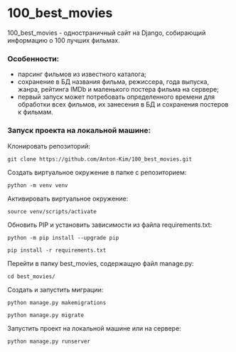 # 100_best_movies
100_best_movies - одностраничный сайт на Django, собирающий информацию о 100 лучших фильмах.

### Особенности:
- парсинг фильмов из известного каталога;
- сохранение в БД названия фильма, режиссера, года выпуска, жанра, рейтинга IMDb и маленького постера фильма на сервере;
- первый запуск может потребовать определенного времени для обработки всех фильмов, их занесения в БД и сохранения постеров к фильмам.

### Запуск проекта на локальной машине:

Клонировать репозиторий:
```
git clone https://github.com/Anton-Kim/100_best_movies.git
```
Cоздать виртуальное окружение в папке с репозиторием:
```
python -m venv venv
```
Активировать виртуальное окружение:
```
source venv/scripts/activate
```
Обновить PIP и установить зависимости из файла requirements.txt:
```
python -m pip install --upgrade pip
```
```
pip install -r requirements.txt
```
Перейти в папку best_movies, содержащую файл manage.py:
```
cd best_movies/
```
Создать и запустить миграции:
```
python manage.py makemigrations
```
```
python manage.py migrate
```
Запустить проект на локальной машине или на сервере:
```
python manage.py runserver
```
